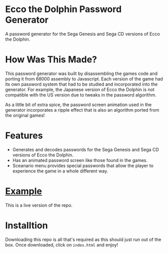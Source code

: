 # Ecco the Dolphin Password Generator
A password generator for the Sega Genesis and Sega CD versions of Ecco the Dolphin.

# How Was This Made?

This password generator was built by disassembling the games code and porting it from 68000 assembly to Javascript.
Each version of the game had its own password system that had to be studied and incorporated into the generator.
For example, the Japanese version of Ecco the Dolphin is not compatible with the US version due to tweaks in the 
password algorithm. 

As a little bit of extra spice, the password screen animation used in the generator incorporates a ripple effect that is also an algorithm
ported from the original games!

# Features

- Generates and decodes passwords for the Sega Genesis and Sega CD versions of Ecco the Dolphin.
- Has an animated password screen like those found in the games.
- Sceanario menu provides special passwords that allow the player to experience the game in a whole different way.

# [Example](https://eccothedolphin.online/ecco-text-generator/)
This is a live version of the repo.

# Installtion

Downloading this repo is all that's required as this should just run out of the box. Once downloaded, click on `index.html` and enjoy!
